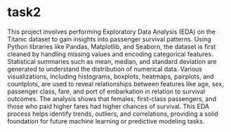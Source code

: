 # task2
This project involves performing Exploratory Data Analysis (EDA) on the Titanic dataset to gain insights into passenger survival patterns. Using Python libraries like Pandas, Matplotlib, and Seaborn, the dataset is first cleaned by handling missing values and encoding categorical features. Statistical summaries such as mean, median, and standard deviation are generated to understand the distribution of numerical data. Various visualizations, including histograms, boxplots, heatmaps, pairplots, and countplots, are used to reveal relationships between features like age, sex, passenger class, fare, and port of embarkation in relation to survival outcomes. The analysis shows that females, first-class passengers, and those who paid higher fares had higher chances of survival. This EDA process helps identify trends, outliers, and correlations, providing a solid foundation for future machine learning or predictive modeling tasks.
